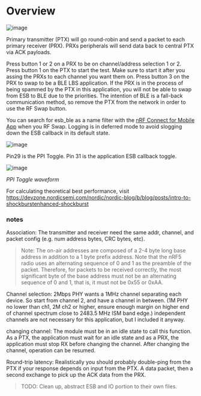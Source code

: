 # Overview

![image](https://github.com/droidecahedron/esb_multi/assets/63935881/17b1016d-957e-4745-af8d-fea1c5574c49)

Primary transmitter (PTX) will go round-robin and send a packet to each primary receiver (PRX). PRXs peripherals will send data back to central PTX via ACK payloads.

Press button 1 or 2 on a PRX to be on channel/address selection 1 or 2.
Press button 1 on the PTX to start the test. Make sure to start it after you assing the PRXs to each channel you want them on.
Press button 3 on the PRX to swap to be a BLE LBS application.
If the PRX is in the process of being spammed by the PTX in this application, you will not be able to swap from ESB to BLE due to the priorities. The intention of BLE is a fall-back communication method, so remove the PTX from the network in order to use the RF Swap button.

You can search for esb_ble as a name filter with the [nRF Connect for Mobile App](https://www.nordicsemi.com/Products/Development-tools/nrf-connect-for-mobile) when you RF Swap.
Logging is in deferred mode to avoid slogging down the ESB callback in its default state.

![image](https://github.com/droidecahedron/esb_multi/assets/63935881/1c215178-7ab8-4a4a-8c41-fad8457cdf4c)


Pin29 is the PPI Toggle. Pin 31 is the application ESB callback toggle.

![image](https://github.com/droidecahedron/esb_multi/assets/63935881/b66ecdc6-a054-44c3-990f-8c63356a7170)

*PPI Toggle waveform*

For calculating theoretical best performance, visit https://devzone.nordicsemi.com/nordic/nordic-blog/b/blog/posts/intro-to-shockburstenhanced-shockburst

### notes
Association: The transmitter and receiver need the same addr, channel, and packet config (e.g. num address bytes, CRC bytes, etc).
> Note: The on-air addresses are composed of a 2-4 byte long base address in addition to a 1 byte prefix address. Note that the nRF5 radio uses an alternating sequence of 0 and 1 as the preamble of the packet. Therefore, for packets to be received correctly, the most significant byte of the base address must not be an alternating sequence of 0 and 1, that is, it must not be 0x55 or 0xAA.

Channel selection: 2Mbps PHY wants a 1MHz channel separating each device. So start from channel 2, and have a channel in between. (1M PHY no lower than ch1, 2M ch2 or higher, ensure enough margin on higher end of channel spectrum close to 2483.5 MHz ISM band edge.)
independent channels are not necessary for this application, but I included it anyway.

changing channel: The module must be in an idle state to call this function. As a PTX, the application must wait for an idle state and as a PRX, the application must stop RX before changing the channel. After changing the channel, operation can be resumed.

Round-trip latency: Realistically you should probably double-ping from the PTX if your response depends on input from the PTX. A data packet, then a second exchange to pick up the ACK data from the PRX.

> TODO:
Clean up, abstract ESB and IO portion to their own files.
